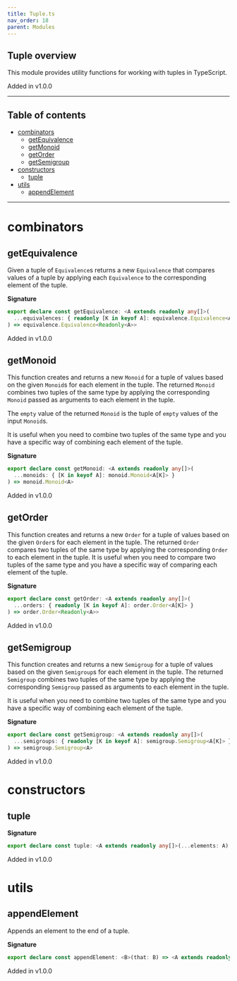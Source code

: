 ```yaml
---
title: Tuple.ts
nav_order: 18
parent: Modules
---
```


## Tuple overview

This module provides utility functions for working with tuples in TypeScript.

Added in v1.0.0

---

<h2 class="text-delta">Table of contents</h2>

- [combinators](#combinators)
  - [getEquivalence](#getequivalence)
  - [getMonoid](#getmonoid)
  - [getOrder](#getorder)
  - [getSemigroup](#getsemigroup)
- [constructors](#constructors)
  - [tuple](#tuple)
- [utils](#utils)
  - [appendElement](#appendelement)

---

# combinators

## getEquivalence

Given a tuple of `Equivalence`s returns a new `Equivalence` that compares values of a tuple
by applying each `Equivalence` to the corresponding element of the tuple.

**Signature**

```ts
export declare const getEquivalence: <A extends readonly any[]>(
  ...equivalences: { readonly [K in keyof A]: equivalence.Equivalence<A[K]> }
) => equivalence.Equivalence<Readonly<A>>
```

Added in v1.0.0

## getMonoid

This function creates and returns a new `Monoid` for a tuple of values based on the given `Monoid`s for each element in the tuple.
The returned `Monoid` combines two tuples of the same type by applying the corresponding `Monoid` passed as arguments to each element in the tuple.

The `empty` value of the returned `Monoid` is the tuple of `empty` values of the input `Monoid`s.

It is useful when you need to combine two tuples of the same type and you have a specific way of combining each element of the tuple.

**Signature**

```ts
export declare const getMonoid: <A extends readonly any[]>(
  ...monoids: { [K in keyof A]: monoid.Monoid<A[K]> }
) => monoid.Monoid<A>
```

Added in v1.0.0

## getOrder

This function creates and returns a new `Order` for a tuple of values based on the given `Order`s for each element in the tuple.
The returned `Order` compares two tuples of the same type by applying the corresponding `Order` to each element in the tuple.
It is useful when you need to compare two tuples of the same type and you have a specific way of comparing each element
of the tuple.

**Signature**

```ts
export declare const getOrder: <A extends readonly any[]>(
  ...orders: { readonly [K in keyof A]: order.Order<A[K]> }
) => order.Order<Readonly<A>>
```

Added in v1.0.0

## getSemigroup

This function creates and returns a new `Semigroup` for a tuple of values based on the given `Semigroup`s for each element in the tuple.
The returned `Semigroup` combines two tuples of the same type by applying the corresponding `Semigroup` passed as arguments to each element in the tuple.

It is useful when you need to combine two tuples of the same type and you have a specific way of combining each element of the tuple.

**Signature**

```ts
export declare const getSemigroup: <A extends readonly any[]>(
  ...semigroups: { readonly [K in keyof A]: semigroup.Semigroup<A[K]> }
) => semigroup.Semigroup<A>
```

Added in v1.0.0

# constructors

## tuple

**Signature**

```ts
export declare const tuple: <A extends readonly any[]>(...elements: A) => A
```

Added in v1.0.0

# utils

## appendElement

Appends an element to the end of a tuple.

**Signature**

```ts
export declare const appendElement: <B>(that: B) => <A extends readonly unknown[]>(self: A) => [...A, B]
```

Added in v1.0.0
